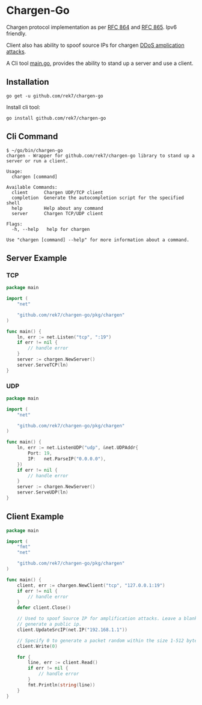 # Chargen-Go
Chargen protocol implementation as per [RFC 864](https://www.rfc-editor.org/rfc/rfc864) and [RFC 865](https://www.rfc-editor.org/rfc/rfc865). Ipv6 friendly.

Client also has ability to spoof source IPs for chargen [DDoS amplication attacks](https://www.link11.com/en/blog/threat-landscape/chargen-flood-attacks-explained/).

A Cli tool [main.go](./main.go), provides the ability to stand up a server and use a client.


## Installation
`go get -u github.com/rek7/chargen-go`

Install cli tool:

`go install github.com/rek7/chargen-go`



## Cli Command
```
$ ~/go/bin/chargen-go
chargen - Wrapper for github.com/rek7/chargen-go library to stand up a server or run a client.

Usage:
  chargen [command]

Available Commands:
  client      Chargen UDP/TCP client
  completion  Generate the autocompletion script for the specified shell
  help        Help about any command
  server      Chargen TCP/UDP client

Flags:
  -h, --help   help for chargen

Use "chargen [command] --help" for more information about a command.
```


## Server Example
### TCP
```go
package main

import (
	"net"

	"github.com/rek7/chargen-go/pkg/chargen"
)

func main() {
	ln, err := net.Listen("tcp", ":19")
	if err != nil {
		// handle error
	}
	server := chargen.NewServer()
	server.ServeTCP(ln)
}
```
### UDP
```go
package main

import (
    "net"

    "github.com/rek7/chargen-go/pkg/chargen"
)

func main() {
    ln, err := net.ListenUDP("udp", &net.UDPAddr{
        Port: 19,
        IP:   net.ParseIP("0.0.0.0"),
    })
    if err != nil {
        // handle error
    }
    server := chargen.NewServer()
    server.ServeUDP(ln)
}
```

## Client Example
```go
package main

import (
    "fmt"
    "net"

    "github.com/rek7/chargen-go/pkg/chargen"
)

func main() {
    client, err := chargen.NewClient("tcp", "127.0.0.1:19")
    if err != nil {
        // handle error
    }
    defer client.Close()

    // Used to spoof Source IP for amplification attacks. Leave a blank IP if you want it to randomly
    // generate a public ip.
    client.UpdateSrcIP(net.IP("192.168.1.1"))

    // Specify 0 to generate a packet random within the size 1-512 bytes.
    client.Write(0)

    for {
        line, err := client.Read()
        if err != nil {
            // handle error
        }
        fmt.Println(string(line))
    }
}
```